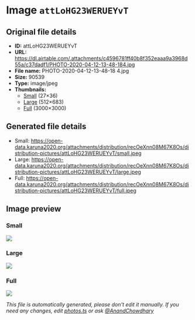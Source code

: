 # Image `attLoHG23WERUEYvT`

## Original file details

- **ID:** attLoHG23WERUEYvT
- **URL:** https://dl.airtable.com/.attachments/c4596781ff40b8f352eaaa9a3968d55a/c37dadf1/PHOTO-2020-04-12-13-48-184.jpg
- **File name:** PHOTO-2020-04-12-13-48-18 4.jpg
- **Size:** 90539
- **Type:** image/jpeg
- **Thumbnails:**
  - [Small](https://dl.airtable.com/.attachmentThumbnails/480e43385d2010debb403a9648b5f9db/08caa281) (27×36)
  - [Large](https://dl.airtable.com/.attachmentThumbnails/5750264b6835363d506603e4f3f542cc/e59780f3) (512×683)
  - [Full](https://dl.airtable.com/.attachmentThumbnails/b278706fb15f94e9afec2469c19ea306/6dfe040b) (3000×3000)

## Generated file details

- Small: https://open-data.karuna2020.org/attachments/distribution/recOeXnn08M67K8Os/distribution-pictures/attLoHG23WERUEYvT/small.jpeg
- Large: https://open-data.karuna2020.org/attachments/distribution/recOeXnn08M67K8Os/distribution-pictures/attLoHG23WERUEYvT/large.jpeg
- Full: https://open-data.karuna2020.org/attachments/distribution/recOeXnn08M67K8Os/distribution-pictures/attLoHG23WERUEYvT/full.jpeg

## Image preview

### Small

![](https://open-data.karuna2020.org/attachments/distribution/recOeXnn08M67K8Os/distribution-pictures/attLoHG23WERUEYvT/small.jpeg)

### Large

![](https://open-data.karuna2020.org/attachments/distribution/recOeXnn08M67K8Os/distribution-pictures/attLoHG23WERUEYvT/large.jpeg)

### Full

![](https://open-data.karuna2020.org/attachments/distribution/recOeXnn08M67K8Os/distribution-pictures/attLoHG23WERUEYvT/full.jpeg)

_This file is automatically generated, please don't edit it manually. If you need any changes, edit [photos.ts](/photos.ts) or ask [@AnandChowdhary](https://github.com/AnandChowdhary)_
